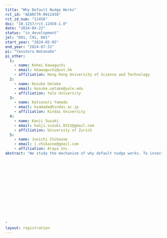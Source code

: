 ```yaml
---
title: "Why Default Nudge Works"
rct_id: "AEARCTR-0012458"
rct_id_num: "12458"
doi: "10.1257/rct.12458-1.0"
date: "2024-04-23"
status: "in_development"
jel: "D91, C91, D01"
start_year: "2024-02-05"
end_year: "2024-07-31"
pi: "Yasutora Watanabe"
pi_other:
  1:
    - name: Kohei Kawaguchi
    - email: kkawaguchi@ust.hk
    - affiliation: Hong Kong University of Science and Technology
  2:
    - name: Kosuke Uetake
    - email: kosuke.uetake@yale.edu
    - affiliation: Yale University
  3:
    - name: Katsunori Yamada
    - email: kyamada@kindai.ac.jp
    - affiliation: Kindai University
  4:
    - name: Kanji Suzuki
    - email: kanji.suzuki.0321@gmail.com
    - affiliation: University of Zurich
  5:
    - name: Junichi Chikazoe
    - email: j.chikazoe@gmail.com
    - affiliation: Araya Inc.
abstract: "We study the mechanism of why default nudge works. To investigate this question, we consider three factors suggested in the literature; ease, endowment, and endorsement. To consider how these factors affect default nudge, we conduct an online experiment and a fMRI experiment. In these experiments, we ask series of binary choice questions to the subjects in which subject faces the five treatments: i) no default nudge, ii) simple default nudge where one alternative is selected as default, iii) default nudge with ease where the questions are asked with many words so that the subject will find it easy to choose the default choice, iv) default nudge with endowment where the default choice is associated with endowment effect, and v) default nudge with endorsement where the default choice is associated with endorsement in the question. After understanding how these factors affect the default nudge, we employ an fMRI experiment to explore the neural basis of the emotional aspect of the mechanism of how these factors influence the effectiveness of the default nudge.







"
layout: registration
---
```



